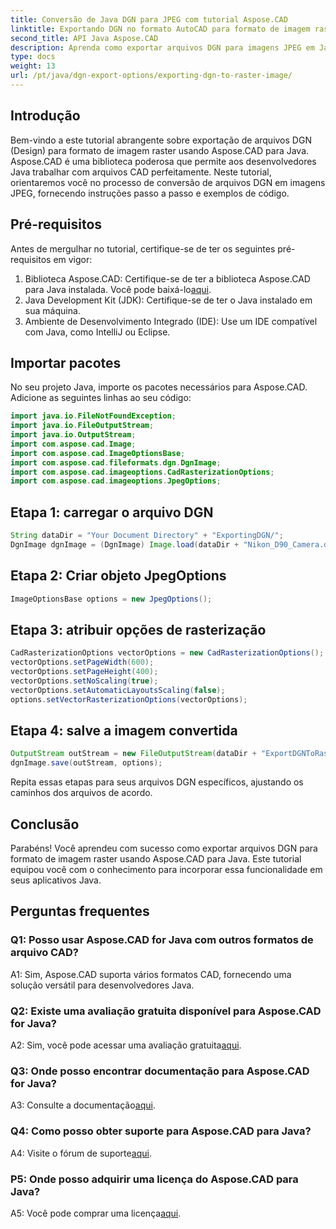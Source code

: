 ```yaml
---
title: Conversão de Java DGN para JPEG com tutorial Aspose.CAD
linktitle: Exportando DGN no formato AutoCAD para formato de imagem raster
second_title: API Java Aspose.CAD
description: Aprenda como exportar arquivos DGN para imagens JPEG em Java usando Aspose.CAD. Este tutorial passo a passo orienta você durante o processo sem esforço.
type: docs
weight: 13
url: /pt/java/dgn-export-options/exporting-dgn-to-raster-image/
---
```

## Introdução

Bem-vindo a este tutorial abrangente sobre exportação de arquivos DGN (Design) para formato de imagem raster usando Aspose.CAD para Java. Aspose.CAD é uma biblioteca poderosa que permite aos desenvolvedores Java trabalhar com arquivos CAD perfeitamente. Neste tutorial, orientaremos você no processo de conversão de arquivos DGN em imagens JPEG, fornecendo instruções passo a passo e exemplos de código.

## Pré-requisitos

Antes de mergulhar no tutorial, certifique-se de ter os seguintes pré-requisitos em vigor:
1.  Biblioteca Aspose.CAD: Certifique-se de ter a biblioteca Aspose.CAD para Java instalada. Você pode baixá-lo[aqui](https://releases.aspose.com/cad/java/).
2. Java Development Kit (JDK): Certifique-se de ter o Java instalado em sua máquina.
3. Ambiente de Desenvolvimento Integrado (IDE): Use um IDE compatível com Java, como IntelliJ ou Eclipse.

## Importar pacotes

No seu projeto Java, importe os pacotes necessários para Aspose.CAD. Adicione as seguintes linhas ao seu código:

```java
import java.io.FileNotFoundException;
import java.io.FileOutputStream;
import java.io.OutputStream;
import com.aspose.cad.Image;
import com.aspose.cad.ImageOptionsBase;
import com.aspose.cad.fileformats.dgn.DgnImage;
import com.aspose.cad.imageoptions.CadRasterizationOptions;
import com.aspose.cad.imageoptions.JpegOptions;
```

## Etapa 1: carregar o arquivo DGN

```java
String dataDir = "Your Document Directory" + "ExportingDGN/";
DgnImage dgnImage = (DgnImage) Image.load(dataDir + "Nikon_D90_Camera.dgn");
```

## Etapa 2: Criar objeto JpegOptions

```java
ImageOptionsBase options = new JpegOptions();
```

## Etapa 3: atribuir opções de rasterização

```java
CadRasterizationOptions vectorOptions = new CadRasterizationOptions();
vectorOptions.setPageWidth(600);
vectorOptions.setPageHeight(400);
vectorOptions.setNoScaling(true);
vectorOptions.setAutomaticLayoutsScaling(false);
options.setVectorRasterizationOptions(vectorOptions);
```

## Etapa 4: salve a imagem convertida

```java
OutputStream outStream = new FileOutputStream(dataDir + "ExportDGNToRasterImage_Out.jpg");
dgnImage.save(outStream, options);
```

Repita essas etapas para seus arquivos DGN específicos, ajustando os caminhos dos arquivos de acordo.

## Conclusão

Parabéns! Você aprendeu com sucesso como exportar arquivos DGN para formato de imagem raster usando Aspose.CAD para Java. Este tutorial equipou você com o conhecimento para incorporar essa funcionalidade em seus aplicativos Java.

## Perguntas frequentes

### Q1: Posso usar Aspose.CAD for Java com outros formatos de arquivo CAD?

A1: Sim, Aspose.CAD suporta vários formatos CAD, fornecendo uma solução versátil para desenvolvedores Java.

### Q2: Existe uma avaliação gratuita disponível para Aspose.CAD for Java?

 A2: Sim, você pode acessar uma avaliação gratuita[aqui](https://releases.aspose.com/).

### Q3: Onde posso encontrar documentação para Aspose.CAD for Java?

 A3: Consulte a documentação[aqui](https://reference.aspose.com/cad/java/).

### Q4: Como posso obter suporte para Aspose.CAD para Java?

 A4: Visite o fórum de suporte[aqui](https://forum.aspose.com/c/cad/19).

### P5: Onde posso adquirir uma licença do Aspose.CAD para Java?

 A5: Você pode comprar uma licença[aqui](https://purchase.aspose.com/buy).